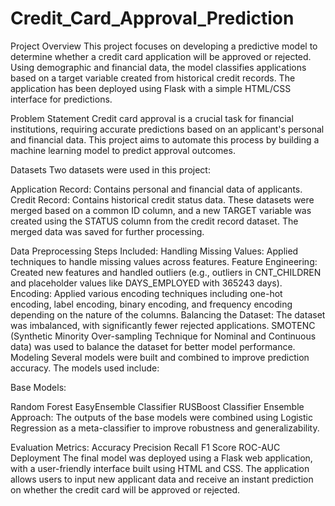 # Credit_Card_Approval_Prediction
Project Overview
This project focuses on developing a predictive model to determine whether a credit card application will be approved or rejected. Using demographic and financial data, the model classifies applications based on a target variable created from historical credit records. The application has been deployed using Flask with a simple HTML/CSS interface for predictions.

Problem Statement
Credit card approval is a crucial task for financial institutions, requiring accurate predictions based on an applicant's personal and financial data. This project aims to automate this process by building a machine learning model to predict approval outcomes.

Datasets
Two datasets were used in this project:

Application Record: Contains personal and financial data of applicants.
Credit Record: Contains historical credit status data.
These datasets were merged based on a common ID column, and a new TARGET variable was created using the STATUS column from the credit record dataset. The merged data was saved for further processing.

Data Preprocessing
Steps Included:
Handling Missing Values: Applied techniques to handle missing values across features.
Feature Engineering: Created new features and handled outliers (e.g., outliers in CNT_CHILDREN and placeholder values like DAYS_EMPLOYED with 365243 days).
Encoding: Applied various encoding techniques including one-hot encoding, label encoding, binary encoding, and frequency encoding depending on the nature of the columns.
Balancing the Dataset: The dataset was imbalanced, with significantly fewer rejected applications. SMOTENC (Synthetic Minority Over-sampling Technique for Nominal and Continuous data) was used to balance the dataset for better model performance.
Modeling
Several models were built and combined to improve prediction accuracy. The models used include:

Base Models:

Random Forest
EasyEnsemble Classifier
RUSBoost Classifier
Ensemble Approach: The outputs of the base models were combined using Logistic Regression as a meta-classifier to improve robustness and generalizability.

Evaluation Metrics:
Accuracy
Precision
Recall
F1 Score
ROC-AUC
Deployment
The final model was deployed using a Flask web application, with a user-friendly interface built using HTML and CSS. The application allows users to input new applicant data and receive an instant prediction on whether the credit card will be approved or rejected.
